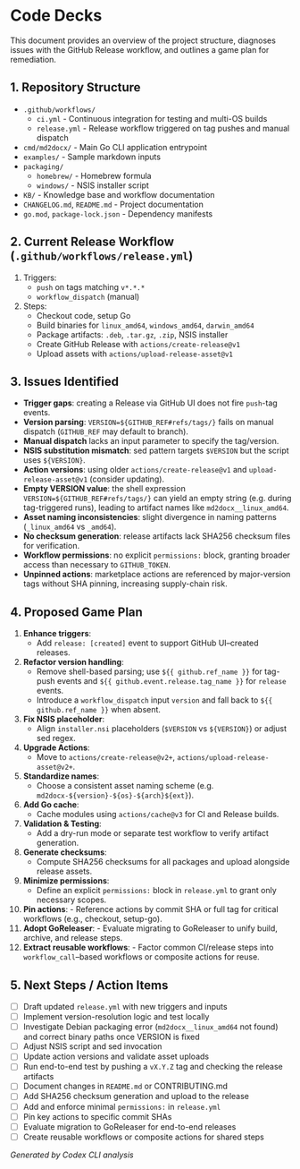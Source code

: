  # Code Decks

 This document provides an overview of the project structure, diagnoses issues with the GitHub Release workflow, and outlines a game plan for remediation.

 ## 1. Repository Structure
 - `.github/workflows/`
   - `ci.yml` - Continuous integration for testing and multi-OS builds
   - `release.yml` - Release workflow triggered on tag pushes and manual dispatch
 - `cmd/md2docx/` - Main Go CLI application entrypoint
 - `examples/` - Sample markdown inputs
 - `packaging/`
   - `homebrew/` - Homebrew formula
   - `windows/` - NSIS installer script
 - `KB/` - Knowledge base and workflow documentation
 - `CHANGELOG.md`, `README.md` - Project documentation
 - `go.mod`, `package-lock.json` - Dependency manifests

 ## 2. Current Release Workflow (`.github/workflows/release.yml`)
 1. Triggers:
    - `push` on tags matching `v*.*.*`
    - `workflow_dispatch` (manual)
 2. Steps:
    - Checkout code, setup Go
    - Build binaries for `linux_amd64`, `windows_amd64`, `darwin_amd64`
    - Package artifacts: `.deb`, `.tar.gz`, `.zip`, NSIS installer
    - Create GitHub Release with `actions/create-release@v1`
    - Upload assets with `actions/upload-release-asset@v1`

 ## 3. Issues Identified
 - **Trigger gaps**: creating a Release via GitHub UI does not fire `push`-tag events.
 - **Version parsing**: `VERSION=${GITHUB_REF#refs/tags/}` fails on manual dispatch (`GITHUB_REF` may default to branch).
 - **Manual dispatch** lacks an input parameter to specify the tag/version.
 - **NSIS substitution mismatch**: sed pattern targets `$VERSION` but the script uses `${VERSION}`.
- **Action versions**: using older `actions/create-release@v1` and `upload-release-asset@v1` (consider updating).
- **Empty VERSION value**: the shell expression `VERSION=${GITHUB_REF#refs/tags/}` can yield an empty string (e.g. during tag-triggered runs), leading to artifact names like `md2docx__linux_amd64`.
- **Asset naming inconsistencies**: slight divergence in naming patterns (`_linux_amd64` vs `_amd64`).
- **No checksum generation**: release artifacts lack SHA256 checksum files for verification.
- **Workflow permissions**: no explicit `permissions:` block, granting broader access than necessary to `GITHUB_TOKEN`.
- **Unpinned actions**: marketplace actions are referenced by major-version tags without SHA pinning, increasing supply-chain risk.

 ## 4. Proposed Game Plan
 1. **Enhance triggers**:
    - Add `release: [created]` event to support GitHub UI–created releases.
 2. **Refactor version handling**:
    - Remove shell-based parsing; use `${{ github.ref_name }}` for tag-push events and `${{ github.event.release.tag_name }}` for `release` events.
    - Introduce a `workflow_dispatch` input `version` and fall back to `${{ github.ref_name }}` when absent.
 3. **Fix NSIS placeholder**:
    - Align `installer.nsi` placeholders (`$VERSION` vs `${VERSION}`) or adjust sed regex.
 4. **Upgrade Actions**:
    - Move to `actions/create-release@v2+`, `actions/upload-release-asset@v2+`.
 5. **Standardize names**:
    - Choose a consistent asset naming scheme (e.g. `md2docx-${version}-${os}-${arch}${ext}`).
 6. **Add Go cache**:
    - Cache modules using `actions/cache@v3` for CI and Release builds.
 7. **Validation & Testing**:
    - Add a dry-run mode or separate test workflow to verify artifact generation.
 8. **Generate checksums**:
    - Compute SHA256 checksums for all packages and upload alongside release assets.
 9. **Minimize permissions**:
    - Define an explicit `permissions:` block in `release.yml` to grant only necessary scopes.
 10. **Pin actions**:
    - Reference actions by commit SHA or full tag for critical workflows (e.g., checkout, setup-go).
 11. **Adopt GoReleaser**:
    - Evaluate migrating to GoReleaser to unify build, archive, and release steps.
 12. **Extract reusable workflows**:
    - Factor common CI/release steps into `workflow_call`–based workflows or composite actions for reuse.

 ## 5. Next Steps / Action Items
 - [ ] Draft updated `release.yml` with new triggers and inputs
 - [ ] Implement version-resolution logic and test locally
 - [ ] Investigate Debian packaging error (`md2docx__linux_amd64` not found) and correct binary paths once VERSION is fixed
 - [ ] Adjust NSIS script and sed invocation
 - [ ] Update action versions and validate asset uploads
 - [ ] Run end-to-end test by pushing a `vX.Y.Z` tag and checking the release artifacts
- [ ] Document changes in `README.md` or CONTRIBUTING.md
- [ ] Add SHA256 checksum generation and upload to the release
- [ ] Add and enforce minimal `permissions:` in `release.yml`
- [ ] Pin key actions to specific commit SHAs
- [ ] Evaluate migration to GoReleaser for end-to-end releases
- [ ] Create reusable workflows or composite actions for shared steps

 _Generated by Codex CLI analysis_